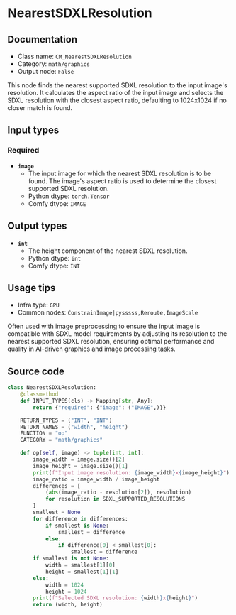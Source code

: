 # NearestSDXLResolution
## Documentation
- Class name: `CM_NearestSDXLResolution`
- Category: `math/graphics`
- Output node: `False`

This node finds the nearest supported SDXL resolution to the input image's resolution. It calculates the aspect ratio of the input image and selects the SDXL resolution with the closest aspect ratio, defaulting to 1024x1024 if no closer match is found.
## Input types
### Required
- **`image`**
    - The input image for which the nearest SDXL resolution is to be found. The image's aspect ratio is used to determine the closest supported SDXL resolution.
    - Python dtype: `torch.Tensor`
    - Comfy dtype: `IMAGE`
## Output types
- **`int`**
    - The height component of the nearest SDXL resolution.
    - Python dtype: `int`
    - Comfy dtype: `INT`
## Usage tips
- Infra type: `GPU`
- Common nodes: `ConstrainImage|pysssss,Reroute,ImageScale`

Often used with image preprocessing to ensure the input image is compatible with SDXL model requirements by adjusting its resolution to the nearest supported SDXL resolution, ensuring optimal performance and quality in AI-driven graphics and image processing tasks.
## Source code
```python
class NearestSDXLResolution:
    @classmethod
    def INPUT_TYPES(cls) -> Mapping[str, Any]:
        return {"required": {"image": ("IMAGE",)}}

    RETURN_TYPES = ("INT", "INT")
    RETURN_NAMES = ("width", "height")
    FUNCTION = "op"
    CATEGORY = "math/graphics"

    def op(self, image) -> tuple[int, int]:
        image_width = image.size()[2]
        image_height = image.size()[1]
        print(f"Input image resolution: {image_width}x{image_height}")
        image_ratio = image_width / image_height
        differences = [
            (abs(image_ratio - resolution[2]), resolution)
            for resolution in SDXL_SUPPORTED_RESOLUTIONS
        ]
        smallest = None
        for difference in differences:
            if smallest is None:
                smallest = difference
            else:
                if difference[0] < smallest[0]:
                    smallest = difference
        if smallest is not None:
            width = smallest[1][0]
            height = smallest[1][1]
        else:
            width = 1024
            height = 1024
        print(f"Selected SDXL resolution: {width}x{height}")
        return (width, height)

```
